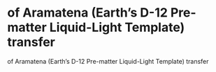 # of Aramatena (Earth’s D-12 Pre-matter Liquid-Light Template) transfer

of Aramatena (Earth’s D-12 Pre-matter Liquid-Light Template) transfer